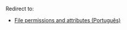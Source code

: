 Redirect to:

*   [File permissions and attributes (Português)](/index.php/File_permissions_and_attributes_(Portugu%C3%AAs) "File permissions and attributes (Português)")